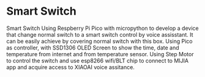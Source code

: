 # Smart Switch
Smart Switch
Using Respberry Pi Pico with micropython to develop a device that change normal switch to a smart switch control by voice assisstant. It can be easily achieve by covering normal switch with this box.
Using Pico as controller, with SSD1306 OLED Screen to show the time, date and temperature from internet and from temperature sensor. Using Step Motor to control the switch and use esp8266 wifi/BLT chip to connect to MIJIA app and acquire access to XIAOAI voice assitance.
